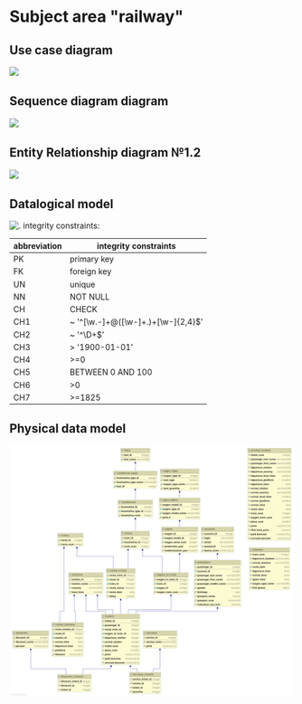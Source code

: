 # Subject area "railway"
## Use case diagram #
![](http://www.plantuml.com/plantuml/proxy?cache=yes&src=https://raw.githubusercontent.com/vano7577/railroad-ticketing-system/main/UC_railway.puml)
## Sequence diagram diagram #
![](http://www.plantuml.com/plantuml/proxy?cache=yes&src=https://raw.githubusercontent.com/vano7577/railroad-ticketing-system/main/SD_railway.puml)
## Entity Relationship diagram №1.2 #
![](http://www.plantuml.com/plantuml/proxy?cache=yes&src=https://raw.githubusercontent.com/vano7577/railroad-ticketing-system/main/ER_1_2.puml)
## Datalogical model
![.](https://github.com/vano7577/railroad-ticketing-system/blob/main/datalogical_model.png)
integrity constraints:

abbreviation  | integrity constraints
------------- | -------------
PK | primary key
FK | foreign key
UN | unique
NN | NOT NULL
CH | CHECK
CH1 | ~ '^[\w\.-]+@([\w-]+\.)+[\w-]{2,4}$'
CH2 | ~ '^\D+$'
CH3 | > '1900-01-01'
CH4 | >=0
CH5 | BETWEEN 0 AND 100
CH6 | >0
CH7 | >=1825

## Physical data model
![.](https://github.com/vano7577/railroad-ticketing-system/blob/main/Physical_data_model_railway.png)
